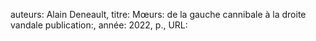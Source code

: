 auteurs: Alain Deneault, 
titre: Mœurs: de la gauche cannibale à la droite vandale
publication:, 
année: 2022, 
p.,
URL: 


